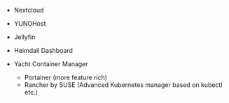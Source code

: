 
- Nextcloud
- YUNOHost
- Jellyfin

- Heimdall Dashboard
- Yacht Container Manager
	- Portainer (more feature rich)
	- Rancher by SUSE (Advanced Kubernetes manager based on kubectl etc.)